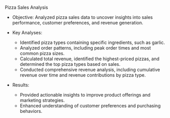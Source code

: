Pizza Sales Analysis

- Objective: Analyzed pizza sales data to uncover insights into sales performance, customer preferences, and revenue generation.
  
- Key Analyses:
  - Identified pizza types containing specific ingredients, such as garlic.
  - Analyzed order patterns, including peak order times and most common pizza sizes.
  - Calculated total revenue, identified the highest-priced pizzas, and determined the top pizza types based on sales.
  - Conducted comprehensive revenue analysis, including cumulative revenue over time and revenue contributions by pizza type.

- Results:
  - Provided actionable insights to improve product offerings and marketing strategies.
  - Enhanced understanding of customer preferences and purchasing behaviors.
